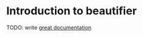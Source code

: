 # Introduction to beautifier

TODO: write [great documentation](http://jacobian.org/writing/what-to-write/)
